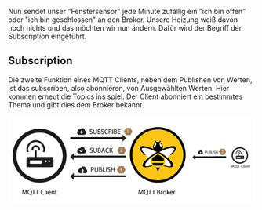 Nun sendet unser "Fenstersensor" jede Minute zufällig ein "ich bin offen" oder "ich bin geschlossen" an den Broker.
Unsere Heizung weiß davon noch nichts und das möchten wir nun ändern.
Dafür wird der Begriff der Subscription eingeführt.

## Subscription
Die zweite Funktion eines MQTT Clients, neben dem Publishen von Werten, ist das subscriben, also abonnieren, von Ausgewählten Werten.
Hier kommen erneut die Topics ins spiel. Der Client abonniert ein bestimmtes Thema und gibt dies dem Broker bekannt.


![MQTT Subscription](https://raw.githubusercontent.com/Asdoos/katacoda-scenarios/main/MQTT/assets/images/subscribe_flow.gif)